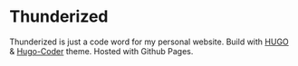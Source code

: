 # Thunderized 

Thunderized is just a code word for my personal website. Build with [HUGO](https://gohugo.io/) & [Hugo-Coder](https://github.com/luizdepra/hugo-coder/) theme. Hosted with Github Pages.